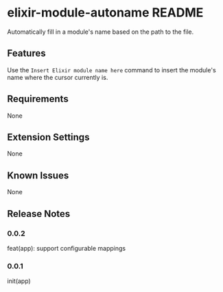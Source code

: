 # elixir-module-autoname README

Automatically fill in a module's name based on the path to the file.

## Features

Use the `Insert Elixir module name here` command to insert the module's name where the cursor currently is.

## Requirements

None

## Extension Settings

None

## Known Issues

None

## Release Notes

### 0.0.2

feat(app): support configurable mappings

### 0.0.1

init(app)
